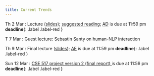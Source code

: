 ```yaml
---
title: Current Trends
---
```


Th 2 Mar
: Lecture ([slides](../assets/slides/lm-new.pdf)); [suggested reading](https://www.newyorker.com/tech/annals-of-technology/chatgpt-is-a-blurry-jpeg-of-the-web); [AD](../assets/docs/AD.pdf) is due at 11:59 pm **deadline**{: .label .label-red } 

T 7 Mar
: Guest lecture:  Sebastin Santy on human-NLP interaction

Th 9 Mar
: Final lecture ([slides](../assets/slides/finale.pdf)); [AE](../assets/docs/AE.pdf) is due at 11:59 pm **deadline**{: .label .label-red } 

Sun 12 Mar
  : [CSE 517 project version 2 (final report) ](../assets/docs/project-517.pdf) is due at 11:59 pm  **deadline**{: .label .label-red }

